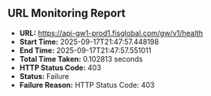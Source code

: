 ## URL Monitoring Report

- **URL:** https://api-gw1-prod1.fisglobal.com/gw/v1/health
- **Start Time:** 2025-09-17T21:47:57.448198
- **End Time:** 2025-09-17T21:47:57.551011
- **Total Time Taken:** 0.102813 seconds
- **HTTP Status Code:** 403
- **Status:** Failure
- **Failure Reason:** HTTP Status Code: 403
